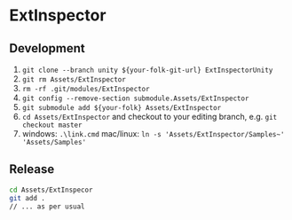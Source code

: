 # ExtInspector #

## Development ##

1.  `git clone --branch unity ${your-folk-git-url} ExtInspectorUnity`
2.  `git rm Assets/ExtInspector`
3.  `rm -rf .git/modules/ExtInspector`
4.  `git config --remove-section submodule.Assets/ExtInspector`
5.  `git submodule add ${your-folk} Assets/ExtInspector`
6.  `cd Assets/ExtInspector` and checkout to your editing branch, e.g. `git checkout master`
7.  windows: `.\link.cmd`
    mac/linux: `ln -s 'Assets/ExtInspector/Samples~' 'Assets/Samples'`

## Release ##

```bash
cd Assets/ExtInspecor
git add .
// ... as per usual
```
